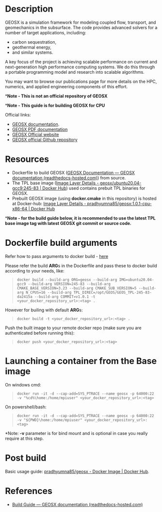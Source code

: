 # Description

GEOSX is a simulation framework for modeling coupled flow, transport, and geomechanics in the subsurface. The code provides advanced solvers for a number of target applications, including:

- carbon sequestration,
- geothermal energy,
- and similar systems.

A key focus of the project is achieving scalable performance on current and next-generation high performance computing systems. We do this through a portable programming model and research into scalable algorithms.

You may want to browse our publications page for more details on the HPC, numerics, and applied engineering components of this effort.

***Note - This is not an official repository of GEOSX**

***Note - This guide is for building GEOSX for CPU**

Official links:

- [GEOSX documentation](https://geosx-geosx.readthedocs-hosted.com/en/latest/?).
- [GEOSX PDF documentation](https://geosx-geosx.readthedocs-hosted.com/_/downloads/en/latest/pdf/)
- [GEOSX Official website](https://www.geosx.org/)
- [GEOSX official Github repository](https://github.com/GEOSX/GEOSX)

# Resources

* Dockerfile to build GEOSX ([GEOSX Documentation — GEOSX documentation (readthedocs-hosted.com)](https://geosx-geosx.readthedocs-hosted.com/en/latest/index.html)) from source.
* The TPL base image ([Image Layer Details - geosx/ubuntu20.04-gcc9:245-83 | Docker Hub](https://hub.docker.com/layers/geosx/ubuntu20.04-gcc9/245-83/images/sha256-937d16a77b78ee612701a6732cd38ba619c4fa4bb4b4f1e00f1b8f8d773bf17a?context=explore)) used contains prebuit TPL binaries for GEOSX.
* Prebuilt GEOSX image (using **docker.cmake** in this repository) is hosted at Docker-hub: [Image Layer Details - pradhyumna85/geosx:1.0.1-cpu-x86-64 | Docker Hub](https://hub.docker.com/layers/pradhyumna85/geosx/1.0.1-cpu-x86-64/images/sha256-aa6d2c86174669acb419b46f95008d7480aa1303c38ebd3633fc6530e46b9956?context=repo)

***Note - for the build guide below, it is recommended to use the latest TPL base image tag with latest GEOSX git commit or source code.**

# Dockerfile build arguments

Refer how to pass arguments to docker build - [here](https://docs.docker.com/build/guide/build-args/)

Please refer the build **ARG**s in the Dockerfile and pass these to docker build according to your needs, like:

> `docker build --build-arg ORG=geosx --build-arg IMG=ubuntu20.04-gcc9 --build-arg VERSION=245-83 --build-arg CMAKE_BASE_VERSION=3.23 --build-arg CMAKE_SUB_VERSION=5 --build-arg N_CPUS=16 --build-arg TPL_DIREC=/opt/GEOS/GEOS_TPL-245-83-da2415a --build-arg COMMIT=v1.0.1 -t <your_docker_repository_url>:<tag> .`

However for builing with default **ARG**s:

> `docker build -t <your_docker_repository_url>:<tag> .`

Push the built image to your remote docker repo (make sure you are authenticated before running this):

> `docker push <your_docker_repository_url>:<tag>`

# Launching a container from the Base image

On windows cmd:

> `docker run -it -d --cap-add=SYS_PTRACE --name geosx -p 64000:22 -v "%cd%\home:/home/mpiuser" <your_docker_repository_url>:<tag>`

On powershell/bash:

> `docker run -it -d --cap-add=SYS_PTRACE --name geosx -p 64000:22 -v "${PWD}\home:/home/mpiuser" <your_docker_repository_url>:<tag>`

*Note: **-v** parameter is for bind mount and is optional in case you really require at this step.

# Post build

Basic usage guide: [pradhyumna85/geosx - Docker Image | Docker Hub](https://hub.docker.com/r/pradhyumna85/geosx).

# References

- [Build Guide — GEOSX documentation (readthedocs-hosted.com)](https://geosx-geosx.readthedocs-hosted.com/en/latest/docs/sphinx/buildGuide/Index.html)
